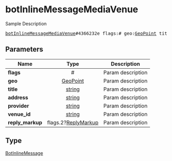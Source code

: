 # botInlineMessageMediaVenue

Sample Description

<pre>
<a href="../constructor/botInlineMessageMediaVenue.md">botInlineMessageMediaVenue</a>#4366232e flags:# geo:<a href="../type/GeoPoint.md">GeoPoint</a> title:<a href="../type/string.md">string</a> address:<a href="../type/string.md">string</a> provider:<a href="../type/string.md">string</a> venue_id:<a href="../type/string.md">string</a> reply_markup:flags.2?<a href="../type/ReplyMarkup.md">ReplyMarkup</a> = <a href="../type/BotInlineMessage.md">BotInlineMessage</a>;
</pre>
## Parameters

| Name | Type | Description |
|------|:----:|-------------|
| **flags** | # | Param description |
| **geo** | <a href="../type/GeoPoint.md">GeoPoint</a> | Param description |
| **title** | <a href="../type/string.md">string</a> | Param description |
| **address** | <a href="../type/string.md">string</a> | Param description |
| **provider** | <a href="../type/string.md">string</a> | Param description |
| **venue_id** | <a href="../type/string.md">string</a> | Param description |
| **reply_markup** | flags.2?<a href="../type/ReplyMarkup.md">ReplyMarkup</a> | Param description |

## Type

<a href="../type/BotInlineMessage.md">BotInlineMessage</a>
